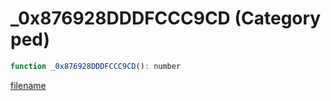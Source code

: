 # _0x876928DDDFCCC9CD (Category ped)

```js
function _0x876928DDDFCCC9CD(): number
```

[filename](_0x876928DDDFCCC9CD_m.md ':include')